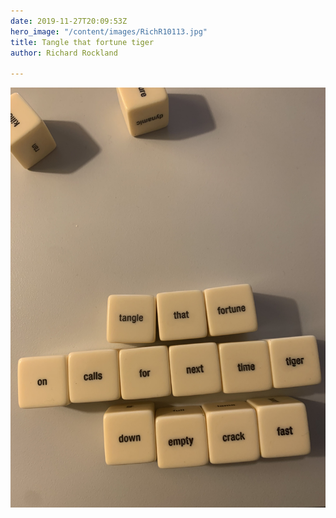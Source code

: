 ```yaml
---
date: 2019-11-27T20:09:53Z
hero_image: "/content/images/RichR10113.jpg"
title: Tangle that fortune tiger
author: Richard Rockland

---
```

![](/content/images/RichR10113.jpg)